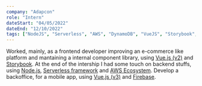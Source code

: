 ```yaml
---
company: "Adapcon"
role: "Intern"
dateStart: "04/05/2022"
dateEnd: "12/10/2022"
tags: ["NodeJS", "Serverless", "AWS", "DynamoDB", "VueJS", "Storybook", "Firebase"]
---
```


Worked, mainly, as a frontend developer improving an e-commerce like platform and mantaining a internal component library, using [Vue.js (v2)](https://v2.vuejs.org/) and [Storybook](https://storybook.js.org/). At the end of the intership I had some touch on backend stuffs, using [Node.js](https://nodejs.org/), [Serverless framework](https://www.serverless.com/) and [AWS Ecosystem](https://aws.amazon.com/).
Develop a backoffice, for a mobile app, using [Vue.js (v3)](https://vuejs.org/) and [Firebase](https://firebase.google.com/).
